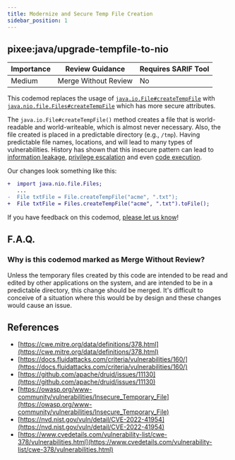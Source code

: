 ```yaml
---
title: Modernize and Secure Temp File Creation 
sidebar_position: 1
---
```


## pixee:java/upgrade-tempfile-to-nio

| Importance | Review Guidance      | Requires SARIF Tool |
|------------|----------------------|---------------------|
| Medium     | Merge Without Review | No                  |

This codemod replaces the usage of [`java.io.File#createTempFile`](https://docs.oracle.com/en/java/javase/20/docs/api/java.base/java/io/File.html#createTempFile(java.lang.String,java.lang.String)) with [`java.nio.file.Files#createTempFile`](https://docs.oracle.com/en/java/javase/20/docs/api/java.base/java/nio/file/Files.html#createTempFile(java.lang.String,java.lang.String,java.nio.file.attribute.FileAttribute...)) which has more secure attributes.

The `java.io.File#createTempFile()` method creates a file that is world-readable and world-writeable, which is almost never necessary. Also, the file created is placed in a predictable directory (e.g., `/tmp`). Having predictable file names, locations, and will lead to many types of vulnerabilities. History has shown that this insecure pattern can lead to [information leakage](https://www.cvedetails.com/cve/CVE-2021-28168/), [privilege escalation](https://www.cvedetails.com/cve/CVE-2021-29428/) and even [code execution](https://www.openwall.com/lists/oss-security/2022/02/25/3).

Our changes look something like this:

```diff
+  import java.nio.file.Files;
   ...
-  File txtFile = File.createTempFile("acme", ".txt");
+  File txtFile = Files.createTempFile("acme", ".txt").toFile();
```

If you have feedback on this codemod, [please let us know](mailto:feedback@pixee.ai)!

## F.A.Q.

### Why is this codemod marked as Merge Without Review?

Unless the temporary files created by this code are intended to be read and edited by other applications on the system, and are intended to be in a predictable directory, this change should be merged. It's difficult to conceive of a situation where this would be by design and these changes would cause an issue.

## References
* [https://cwe.mitre.org/data/definitions/378.html](https://cwe.mitre.org/data/definitions/378.html)
* [https://docs.fluidattacks.com/criteria/vulnerabilities/160/](https://docs.fluidattacks.com/criteria/vulnerabilities/160/)
* [https://github.com/apache/druid/issues/11130](https://github.com/apache/druid/issues/11130)
* [https://owasp.org/www-community/vulnerabilities/Insecure_Temporary_File](https://owasp.org/www-community/vulnerabilities/Insecure_Temporary_File)
* [https://nvd.nist.gov/vuln/detail/CVE-2022-41954](https://nvd.nist.gov/vuln/detail/CVE-2022-41954)
* [https://www.cvedetails.com/vulnerability-list/cwe-378/vulnerabilities.html](https://www.cvedetails.com/vulnerability-list/cwe-378/vulnerabilities.html)
